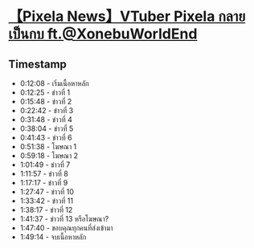 # [【Pixela News】VTuber Pixela กลายเป็นกบ ft.@XonebuWorldEnd](https://www.youtube.com/watch?v=QkXeaVGbTu4)

## Timestamp

- 0:12:08 - เริ่มเนื้อหาหลัก
- 0:12:25 - ข่าวที่ 1
- 0:15:48 - ข่าวที่ 2
- 0:22:42 - ข่าวที่ 3
- 0:31:48 - ข่าวที่ 4
- 0:38:04 - ข่าวที่ 5
- 0:41:43 - ข่าวที่ 6
- 0:51:38 - โฆษณา 1
- 0:59:18 - โฆษณา 2
- 1:01:49 - ข่าวที่ 7
- 1:11:57 - ข่าวที่ 8
- 1:17:17 - ข่าวที่ 9
- 1:27:47 - ข่าวที่ 10
- 1:33:42 - ข่าวที่ 11
- 1:38:17 - ข่าวที่ 12
- 1:41:37 - ข่าวที่ 13 หรือโฆษณา?
- 1:47:40 - ขอบคุณทุกคนที่ส่งเข้ามา
- 1:49:14 - จบเนื้อหาหลัก
